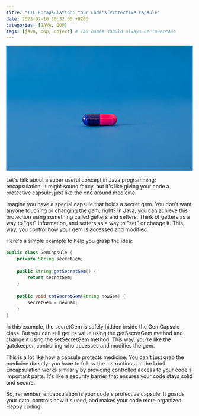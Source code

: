 ```yaml
---
title: "TIL Encapsulation: Your Code's Protective Capsule"
date: 2023-07-10 10:32:00 +0200
categories: [JAVA, OOP]
tags: [java, oop, object] # TAG names should always be lowercase
---
```


![Capsule](/assets/images/capsule.jpg)

Let's talk about a super useful concept in Java programming: encapsulation. It might sound fancy, but it's like giving your code a protective capsule, just like the one around medicine.

Imagine you have a special capsule that holds a secret gem. You don't want anyone touching or changing the gem, right? In Java, you can achieve this protection using something called getters and setters. Think of getters as a way to "get" information, and setters as a way to "set" or change it. This way, you control how your gem is accessed and modified.

Here's a simple example to help you grasp the idea:

```java
public class GemCapsule {
    private String secretGem;

    public String getSecretGem() {
        return secretGem;
    }

    public void setSecretGem(String newGem) {
        secretGem = newGem;
    }
}

```

In this example, the secretGem is safely hidden inside the GemCapsule class. But you can still get its value using the getSecretGem method and change it using the setSecretGem method. This way, you're like the gatekeeper, controlling who accesses and modifies the gem.

This is a lot like how a capsule protects medicine. You can't just grab the medicine directly; you have to follow the instructions on the label. Encapsulation works similarly by providing controlled access to your code's important parts. It's like a security barrier that ensures your code stays solid and secure.

So, remember, encapsulation is your code's protective capsule. It guards your data, controls how it's used, and makes your code more organized. Happy coding!
